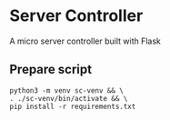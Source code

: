 # Server Controller
A micro server controller built with Flask

## Prepare script
```
python3 -m venv sc-venv && \
. ./sc-venv/bin/activate && \
pip install -r requirements.txt
```
